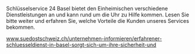 Schlüsselservice 24 Basel bietet den Einheimischen verschiedene Dienstleistungen an und kann rund um die Uhr zu Hilfe kommen. Lesen Sie bitte weiter und erfahren Sie, welche Vorteile die Kunden unseres Services bekommen.

www.suedostschweiz.ch/unternehmen-informieren/erfahrener-schluesseldienst-in-basel-sorgt-sich-um-ihre-sicherheit-und
